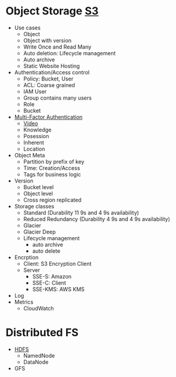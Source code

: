 # Object Storage [S3](https://www.youtube.com/watch?v=VC0k-noNwOU)
* Use cases
  * Object
  * Object with version
  * Write Once and Read Many
  * Auto deletion: Lifecycle management
  * Auto archive
  * Static Website Hosting
* Authentication/Access control
  * Policy: Bucket, User
  * ACL: Coarse grained
  * IAM User
  * Group contains many users
  * Role
  * Bucket
* [Multi-Factor Authentication](https://en.wikipedia.org/wiki/Multi-factor_authentication)
  * [Video](https://www.youtube.com/watch?v=07mRDyydCNY)
  * Knowledge
  * Posession
  * Inherent
  * Location
* Object Meta
  * Partition by prefix of key
  * Time: Creation/Access
  * Tags for business logic
* Version
  * Bucket level
  * Object level
  * Cross region replicated
* Storage classes
  * Standard (Durability 11 9s and 4 9s availability)
  * Reduced Redundancy (Durability 4 9s and 4 9s availability)
  * Glacier
  * Glacier Deep
  * Lifecycle management
    * auto archive
    * auto delete
* Encrption
  * Client: S3 Encryption Client
  * Server
    * SSE-S: Amazon
    * SSE-C: Client
    * SSE-KMS: AWS KMS
* Log
* Metrics
  * CloudWatch

# Distributed FS
* [HDFS](https://www.youtube.com/watch?v=GJYEsEEfjvk&t=616s)
  * NamedNode
  * DataNode
 * GFS
